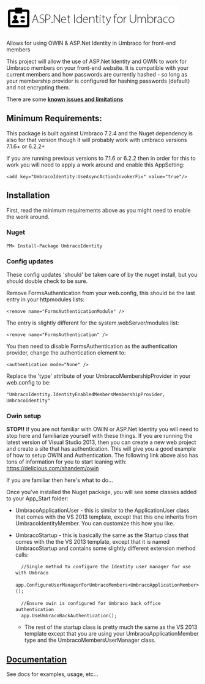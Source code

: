 ![ASP.Net Identity for Umbraco](logo.png?raw=true)
===============

Allows for using OWIN &amp; ASP.Net Identity in Umbraco for front-end members

This project will allow the use of ASP.Net Identity and OWIN to work for Umbraco members on your front-end website. It is compatible with your current members and how passwords are currently hashed - so long as your membership provider is configured for hashing passwords (default) and not encrypting them.

There are some **[known issues and limitations](https://github.com/Shandem/UmbracoIdentity/wiki/Known-Issues)**

## Minimum Requirements:

This package is built against Umbraco 7.2.4 and the Nuget dependency is also for that version though it will probably work with umbraco versions 7.1.6+ or 6.2.2+

If you are running previous versions to 7.1.6 or 6.2.2 then in order for this to work you will need to apply a work around and enable this AppSetting:

    <add key="UmbracoIdentity:UseAsyncActionInvokerFix" value="true"/>

## Installation

First, read the minimum requirements above as you might need to enable the work around.

### Nuget

    PM> Install-Package UmbracoIdentity

### Config updates

These config updates 'should' be taken care of by the nuget install, but you should double check to be sure.

Remove FormsAuthentication from your web.config, this should be the last entry in your httpmodules lists:

    <remove name="FormsAuthenticationModule" />
    
The entry is slightly different for the system.webServer/modules list:

    <remove name="FormsAuthentication" />
    
You then need to disable FormsAuthentication as the authentication provider, change the authentication element to:

    <authentication mode="None" />
    
Replace the 'type' attribute of your UmbracoMembershipProvider in your web.config to be:

    "UmbracoIdentity.IdentityEnabledMembersMembershipProvider, UmbracoIdentity"
    
### Owin setup

**STOP!!** If you are not familiar with OWIN or ASP.Net Identity you will need to stop here and familiarize yourself with these things. If you are running the latest version of Visual Studio 2013, then you can create a new web project and create a site that has authentication. This will give you a good example of how to setup OWIN and Authentication. The following link above also has tons of information for you to start leaning with: https://delicious.com/shandem/owin

If you are familiar then here's what to do... 

Once you've installed the Nuget package, you will see some classes added to your App_Start folder:

* UmbracoApplicationUser - this is similar to the ApplicationUser class that comes with the VS 2013 template, except that this one inherits from UmbracoIdentityMember. You can customize this how you like.
* UmbracoStartup - this is basically the same as the Startup class that comes with the the VS 2013 template, except that it is named UmbracoStartup and contains some slightly different extension method calls:

        //Single method to configure the Identity user manager for use with Umbraco
        app.ConfigureUserManagerForUmbracoMembers<UmbracoApplicationMember>();
        
        //Ensure owin is configured for Umbraco back office authentication
        app.UseUmbracoBackAuthentication();

    * The rest of the startup class is pretty much the same as the VS 2013 template except that you are using your UmbracoApplicationMember type and the UmbracoMembersUserManager class.

## [Documentation](https://github.com/Shandem/UmbracoIdentity/wiki)

See docs for examples, usage, etc...
